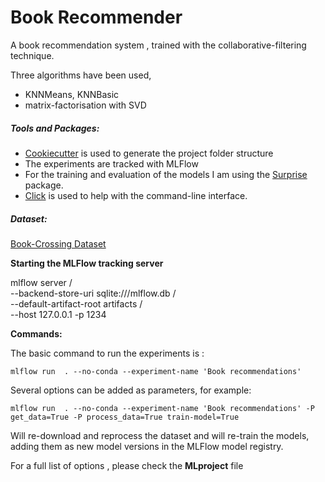 Book Recommender
==============================

A book recommendation system , trained with the collaborative-filtering technique.

Three algorithms have been used,
- KNNMeans, KNNBasic
- matrix-factorisation with  SVD

##### Tools and Packages:

- [Cookiecutter](https://drivendata.github.io/cookiecutter-data-science/) is used to generate the project folder structure
- The experiments are tracked with MLFlow
- For the training and evaluation of the models I am using the [Surprise](https://surprise.readthedocs.io/en/stable/index.html) package.
- [Click](https://click.palletsprojects.com/en/8.0.x/) is used to help with the command-line interface.

##### Dataset:

[Book-Crossing Dataset](http://www2.informatik.uni-freiburg.de/~cziegler/BX/)

**Starting the MLFlow tracking server**

mlflow server /\
--backend-store-uri sqlite:///mlflow.db /\
--default-artifact-root artifacts /\
--host 127.0.0.1 -p 1234

**Commands:**

The basic command to run the experiments is :

`mlflow run  . --no-conda --experiment-name 'Book recommendations'`

Several options can be added as parameters, for example:

`mlflow run  . --no-conda --experiment-name 'Book recommendations' -P get_data=True -P process_data=True train-model=True`

Will re-download and reprocess the dataset and will re-train the models, adding them as new model versions in the MLFlow model registry.


For a full list of options , please check the **MLproject** file











